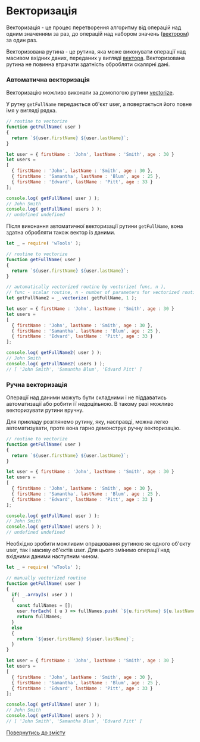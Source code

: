 # Векторизація

Векторизація - це процес перетворення алгоритму від операцій над одним значенням за раз, до операцій над набором
значень ([вектором](./Vector.md)) за один раз.

Векторизована рутина - це рутина, яка може виконувати операції над масивом вхідних даних,
переданих у вигляді [вектора](./Vector.md). Векторизована рутина не повинна втрачати здатність обробляти
скалярні дані.

### Автоматична векторизація

Векторизацію можливо виконати за домопогою рутини [vectorize](../tutorial/Vectorize.md).

У рутну `getFullName` передається об'єкт user, а повертається його повне імя у вигляді рядка.
```js
// routine to vectorize
function getFullName( user )
{
  return `${user.firstName} ${user.lastName}`;
}

let user = { firstName : 'John', lastName : 'Smith', age : 30 }
let users =
[
  { firstName : 'John', lastName : 'Smith', age : 30 },
  { firstName : 'Samantha', lastName : 'Blum', age : 25 },
  { firstName : 'Edvard', lastName : 'Pitt', age : 33 }
];

console.log( getFullName( user ) );
// John Smith
console.log( getFullName( users ) );
// undefined undefined
```
Після виконання автоматичної векторизації рутини `getFullName`, вона здатна обробляти також вектор із даними.

```js
let _ = require( 'wTools' );

// routine to vectorize
function getFullName( user )
{
  return `${user.firstName} ${user.lastName}`;
}

// automatically vectorized routine by vectorize( func, n ),
// func - scalar routine, n - number of parameters for vectorized routine
let getFullName2 = _.vectorize( getFullName, 1 );

let user = { firstName : 'John', lastName : 'Smith', age : 30 }
let users =
[
  { firstName : 'John', lastName : 'Smith', age : 30 },
  { firstName : 'Samantha', lastName : 'Blum', age : 25 },
  { firstName : 'Edvard', lastName : 'Pitt', age : 33 }
];

console.log( getFullName2( user ) );
// John Smith
console.log( getFullName2( users ) );
// [ 'John Smith', 'Samantha Blum', 'Edvard Pitt' ]
```  

### Ручна векторизація

Операції над даними можуть бути складними і не піддаватись автоматизації або робити її недоцільною. В такому разі можливо векторизувати рутини вручну.

Для прикладу розглянемо рутину, яку, насправді, можна легко автоматизувати, проте вона гарно демонструє
ручну векторизацію.
```js
// routine to vectorize
function getFullName( user )
{
  return `${user.firstName} ${user.lastName}`;
}

let user = { firstName : 'John', lastName : 'Smith', age : 30 }
let users =
[
  { firstName : 'John', lastName : 'Smith', age : 30 },
  { firstName : 'Samantha', lastName : 'Blum', age : 25 },
  { firstName : 'Edvard', lastName : 'Pitt', age : 33 }
];

console.log( getFullName( user ) );
// John Smith
console.log( getFullName( users ) );
// undefined undefined

```
Необхідно зробити можливим опрацювання рутиною як одного об'єкту user, так і масиву об'єктів user.
Для цього змінимо операції над вхідними даними наступним чином.
```js
let _ = require( 'wTools' );

// manually vectorized routine
function getFullName( user )
{
  if( _.arrayIs( user ) )
  {
    const fullNames = [];
    user.forEach( ( u ) => fullNames.push( `${u.firstName} ${u.lastName}` ) )
    return fullNames;
  }
  else
  {
    return `${user.firstName} ${user.lastName}`;
  }
}

let user = { firstName : 'John', lastName : 'Smith', age : 30 }
let users =
[
  { firstName : 'John', lastName : 'Smith', age : 30 },
  { firstName : 'Samantha', lastName : 'Blum', age : 25 },
  { firstName : 'Edvard', lastName : 'Pitt', age : 33 }
];

console.log( getFullName( user ) );
// John Smith
console.log( getFullName( users ) );
// [ 'John Smith', 'Samantha Blum', 'Edvard Pitt' ]
```

[Повернутись до змісту](../README.md#Концепції)

